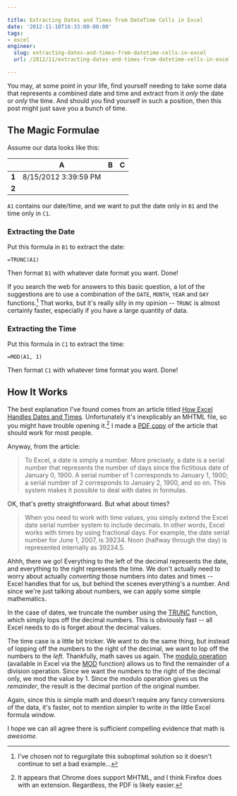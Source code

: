 ```yaml
---

title: Extracting Dates and Times from DateTime Cells in Excel
date: '2012-11-18T16:33:00-08:00'
tags:
- excel
engineer:
  slug: extracting-dates-and-times-from-datetime-cells-in-excel
  url: /2012/11/extracting-dates-and-times-from-datetime-cells-in-excel/

---
```


You may, at some point in your life, find yourself needing to take some data that represents a combined date and time and extract from it *only* the date or *only* the time. And should you find yourself in such a position, then this post might just save you a bunch of time.


## The Magic Formulae

Assume our data looks like this:

|     |  A                      |  B  |  C  |
----  |  ---------------------  |  -- |  -- |
**1** |  8/15/2012 3:39:59 PM   |     |     |
**2** |                         |     |     |

`A1` contains our date/time, and we want to put the date only in `B1` and the time only in `C1`.


### Extracting the Date

Put this formula in `B1` to extract the date:

    =TRUNC(A1)

Then format `B1` with whatever date format you want. Done!

If you search the web for answers to this basic question, a lot of the suggestions are to use a combination of the `DATE`, `MONTH`, `YEAR` and `DAY` functions.[^excel1] That works, but it's really silly in my opinion -- `TRUNC` is almost certainly faster, especially if you have a large quantity of data.


### Extracting the Time

Put this formula in `C1` to extract the time:

    =MOD(A1, 1)

Then format `C1` with whatever time format you want. Done!


## How It Works

The best explanation I've found comes from an article titled [How Excel Handles Dates and Times][explanation]. Unfortunately it's inexplicably an MHTML file, so you might have trouble opening it.[^excel2] I made a [PDF copy][pdf] of the article that should work for most people.

Anyway, from the article:

> To Excel, a date is simply a number. More precisely, a date is a serial number that represents the number of days since the fictitious date of January 0, 1900. A serial number of 1 corresponds to January 1, 1900; a serial number of 2 corresponds to January 2, 1900, and so on. This system makes it possible to deal with dates in formulas.

OK, that's pretty straightforward. But what about times?

> When you need to work with time values, you simply extend the Excel date serial number system to include decimals. In other words, Excel works with times by using fractional days. For example, the date serial number for June 1, 2007, is 39234. Noon (halfway through the day) is represented internally as 39234.5.

Ahhh, there we go! Everything to the left of the decimal represents the date, and everything to the right represents the time. We don't actually need to worry about actually *converting* those numbers into dates and times -- Excel handles that for us, but behind the scenes everything's a number. And since we're just talking about numbers, we can apply some simple mathematics.

In the case of dates, we truncate the number using the [TRUNC][] function, which simply lops off the decimal numbers. This is obviously fast -- all Excel needs to do is forget about the decimal values.

The time case is a little bit tricker. We want to do the same thing, but instead of lopping off the numbers to the right of the decimal, we want to lop off the numbers to the *left.* Thankfully, math saves us again. The [modulo operation][] (available in Excel via the [MOD][] function) allows us to find the remainder of a division operation. Since we want the numbers to the right of the decimal only, we mod the value by 1. Since the modulo operation gives us the *remainder*, the result is the decimal portion of the original number.

Again, since this is simple math and doesn't require any fancy conversions of the data, it's faster, not to mention simpler to write in the little Excel formula window.

I hope we can all agree there is sufficient compelling evidence that math is *awesome.*



[^excel1]: I've chosen not to regurgitate this suboptimal solution so it doesn't continue to set a bad example...

[^excel2]: It appears that Chrome does support MHTML, and I think Firefox does with an extension. Regardless, the PDF is likely easier.

[explanation]: http://office.microsoft.com/en-us/excel-help/redir/AM010288575.aspx?CTT=5&origin=HA010287495
[pdf]: https://dl.dropbox.com/u/12062432/tylerbutler.com/excel_date_times_explanation.pdf
[TRUNC]: http://office.microsoft.com/en-us/excel-help/trunc-function-HP010342970.aspx
[modulo operation]: https://en.wikipedia.org/wiki/Modulo_operation
[MOD]: http://office.microsoft.com/en-us/excel-help/mod-function-HP010342698.aspx

